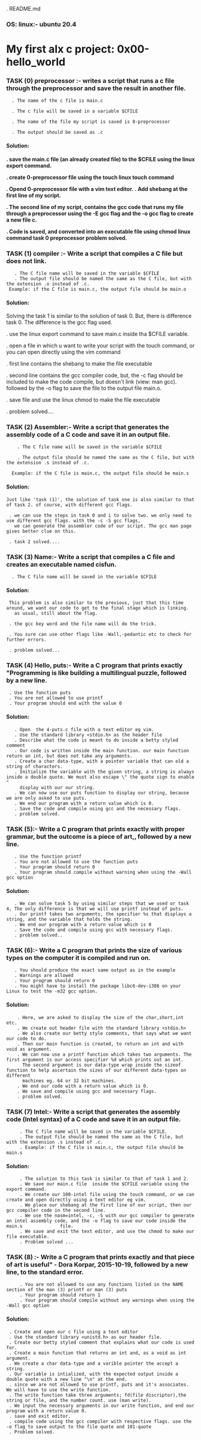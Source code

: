 . README.md

### OS: linux:- ubuntu 20.4

   # My first alx c project: 0x00-hello_world

   ### TASK (0) preprocessor :- writes a script that runs a c file through the preprocessor and save the result in another file.

      . The name of the c file is main.c

      . The c file will be saved in a variable $CFILE

      . The name of the file my script is saved is 0-preprocessor 

      . The output should be saved as .c
      
 #### Solution:

**. save the main.c file (an already created file) to the $CFILE using the linux export command.**

**. create 0-preprocessor file using the touch linux touch command**

**. Opend 0-preprocessor file with a vim text editor.**
**.  Add shebang at the first line of my script.**

**. The second line of my script, contains the gcc code that runs my file through a preprocessor using the -E gcc flag and the -o gcc flag to create a       new file c.**

**. Code is saved, and converted into an executable file using chmod linux command
  task 0 preprocessor problem solved.**



   ### TASK (1) compiler :- Write a script that compiles a C file but does not link.
    
       . The C file name will be saved in the variable $CFILE
       . The output file should be named the same as the C file, but with the extension .o instead of .c.
     Example: if the C file is main.c, the output file should be main.o  
    
   #### Solution:
    
   Solving the task 1 is similar to the solution of task 0. But, there is difference task 0. The difference is the gcc flag used.
   
   . use the linux export command to save main.c inside tha $CFILE variable.
   
   . open a file in which u want to write your script with the touch command, or you can open directly using the vim <file> command
    
   . first line contains the shebang to make the file executable
    
   . second line contains the gcc compiler code, but, the -c flag should be included to make the code compile, but doesn't link (view: man gcc).
     followed by the -o flag to save the file to the output file main.o.
    
   . save file and use the linux chmod to make the file executable
    
   . problem solved....
    
    
   ### TASK (2) Assembler:- Write a script that generates the assembly code of a C code and save it in an output file.
    
        . The C file name will be saved in the variable $CFILE
    
        . The output file should be named the same as the C file, but with the extension .s instead of .c.
  
      Example: if the C file is main.c, the output file should be main.s
   
   #### Solution:
    
    Just like 'task (1)', the solution of task one is also similar to that of task 2. of course, with different gcc flags.
    
     . we can use the steps in task 0 and i to solve two. we only need to use different gcc flags. with the -c -S gcc flags,
       we can generate the assembler code of our script. The gcc man page gives better clue on this.
    
     . task 2 solved....
    
    
    
   ### TASK (3) Name:- Write a script that compiles a C file and creates an executable named cisfun.
    
      . The C file name will be saved in the variable $CFILE
    
   #### Solution:
     
     This problem is also similar to the previous, just that this time around, we want our code to get to the final stage which is linking.
       as usual, still about the flag.
    
     . the gcc key word and the file name will do the trick.
    
     . You sure can use other flags like -Wall,-pedantic etc to check for further errors.
    
     . problem solved...
  
    
    
  ### TASK (4) Hello, puts:- Write a C program that prints exactly "Programming is like building a multilingual puzzle, followed by a new line.

     . Use the function puts
     . You are not allowed to use printf
     . Your program should end with the value 0
    
 #### Solution:
   
       . Open  the 4-puts.c file with a text editor eg vim.
       . Use the standard library <stdio.h> as the header file
       . Describe what the code is meant to do inside a betty styled comment
       . Our code is written inside the main function. our main function return an int, but does not take any arguments.
       . Create a char data-type, with a pointer variable that can old a string of characters.
       . Initialize the variable with the given string, a string is always inside a double quote. We must also escape \" the quote sign to enable "
         display with our our string.
       . We can now use our puts function to display our string, because we are only asked to use puts.
       . We end our program with a return value which is 0.
       . Save the code and compile using gcc and the necessary flags.
       . problem solved.
    
    
    
  ### TASK (5):- Write a C program that prints exactly with proper grammar, but the outcome is a piece of art,, followed by a new line.
       
       . Use the function printf
       . You are not allowed to use the function puts
       . Your program should return 0
       . Your program should compile without warning when using the -Wall gcc option
    
 #### Solution:
    
       . We can solve task 5 by using similar steps that we used or task 4, The only difference is that we will use printf instead of puts.
       . Our printf takes two arguments, the specifier %s that displays a string, and the variable that holds the string.
       . We end our program with a return value which is 0
       . Save the code and compile using gcc with necessary flags.
       . problem solved..
    
    
 ### TASK (6):- Write a C program that prints the size of various types on the computer it is compiled and run on.
    
       . You should produce the exact same output as in the example
       . Warnings are allowed
       . Your program should return 0
       . You might have to install the package libc6-dev-i386 on your Linux to test the -m32 gcc option.
    
#### Solution:
    
        . Here, we are asked to display the size of the char,short,int etc.
        . We create out header file with the standard library <stdio.h>
        . We also create our betty style comments, that says what we want our code to do.
        . Then our main function is created, to return an int and with void as argument.
        . We can now use a printf function which takes two arguments. The first argument is our access specifier %d which prints out an int.
          The second argument is our data-type wrap inside the sizeof function to help ascertain the sizes of our different data-types on different
          machines eg. 64 or 32 bit machines.
        . We end our code with a return value which is 0.
        . We save and compile using gcc and necessary flags.
        . problem solved.
    
    
### TASK (7) Intel:- Write a script that generates the assembly code (Intel syntax) of a C code and save it in an output file.
   
         . The C file name will be saved in the variable $CFILE.
         . The output file should be named the same as the C file, but with the extension .s instead of .c.
         . Example: if the C file is main.c, the output file should be main.s
    
#### Solution:
     
         . The solution to this task is similar to that of task 1 and 2.
         . We save our main.c file  inside the $CFILE variable using the export command.
         . We create our 100-intel file using the touch command, or we can create and open directly using a text editor eg vim.
         . We place our shebang at the first line of our script, then our gcc compiler code in the second line.
         . We use the nasm=intel, -c, -S with our gcc compiler to generate an intel assembly code, and the -o flag to save our code inside the main.s              file.
         . We save and exit the text editor, and use the chmod to make our file executable.
         . Problem solved ...
    
    
 ### TASK (8) :- Write a C program that prints exactly and that piece of art is useful" - Dora Korpar, 2015-10-19, followed by a new line, to the                       standard error.
    
         . You are not allowed to use any functions listed in the NAME section of the man (3) printf or man (3) puts
         . Your program should return 1
         . Your program should compile without any warnings when using the -Wall gcc option
    
#### Solution:
    
     . Create and open our c file using a text editor
     . Use the standard library <unistd.h> as our header file.
     . Create our betty styled comment that explains what our code is used for.
     . Create a main function that returns an int and, as a void as int argument.
     . We create a char data-type and a varible pointer the accept a string.
     . Our variable is intialized, with the expected output inside a double quote with a new line "\n" at the end.
     . since we are not allowed to use printf, puts and it's associates. We will have to use the write function.
     . The write function take three arguments; fd(file discriptor),the string or file, and the number count. use (man write).
     . We input the necessary arguments in our write function, and end our program with a return value 0.
     . save and exit editor.
     . compile code using the gcc compiler with respective flags. use the -o flag to save output to the file quote and 101-quote
     . Problem solved.
